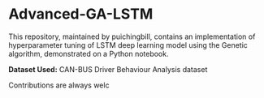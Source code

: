 # Advanced-GA-LSTM
This repository, maintained by puichingbill, contains an implementation of hyperparameter tuning of LSTM deep learning model using the Genetic algorithm, demonstrated on a Python notebook.

**Dataset Used:**
CAN-BUS Driver Behaviour Analysis dataset

Contributions are always welc